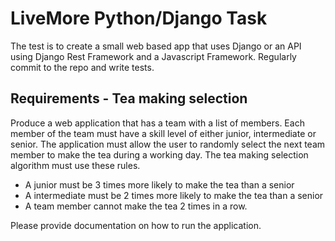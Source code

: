 # LiveMore Python/Django Task

The test is to create a small web based app that uses Django or an API using Django Rest Framework and a Javascript Framework. Regularly commit to the repo and write tests.

## Requirements - Tea making selection
Produce a web application that has a team with a list of members. Each member of the team must have a skill level of either junior, intermediate or senior. The application must allow the user to randomly select the next team member to make the tea during a working day. The tea making selection algorithm must use these rules.

- A junior must be 3 times more likely to make the tea than a senior
- A intermediate must be 2 times more likely to make the tea than a senior
- A team member cannot make the tea 2 times in a row.

Please provide documentation on how to run the application.